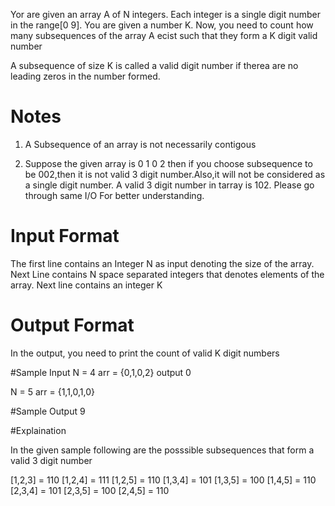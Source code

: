 Yor are given an array A of N integers. Each integer is a single digit number in the range[0 9]. You are given a number K. Now, you need to count how many subsequences of the array A ecist such that they form a K digit valid number

A subsequence of size K is called a valid digit number if therea are no leading zeros in the number formed.

# Notes

1) A Subsequence of an array is not necessarily contigous

2) Suppose the given array is 0 1 0 2 then if you choose subsequence to be 002,then it is not valid 3 digit number.Also,it will not be considered as a single digit number. A valid 3 digit number in tarray is 102. Please go through same I/O For better understanding.

# Input Format

The first line contains an Integer N as input denoting the size of the array. Next Line contains N space separated integers that denotes elements of the array. Next line contains an integer K

# Output Format

In the output, you need to print the count of valid K digit numbers


#Sample Input
N = 4
arr = {0,1,0,2}
output 0

N = 5 
arr = {1,1,0,1,0}

#Sample Output 
9

#Explaination

In the given sample following are the posssible subsequences that form a valid 3 digit number

[1,2,3] = 110
[1,2,4] = 111
[1,2,5] = 110
[1,3,4] = 101
[1,3,5] = 100
[1,4,5] = 110
[2,3,4] = 101
[2,3,5] = 100
[2,4,5] = 110























